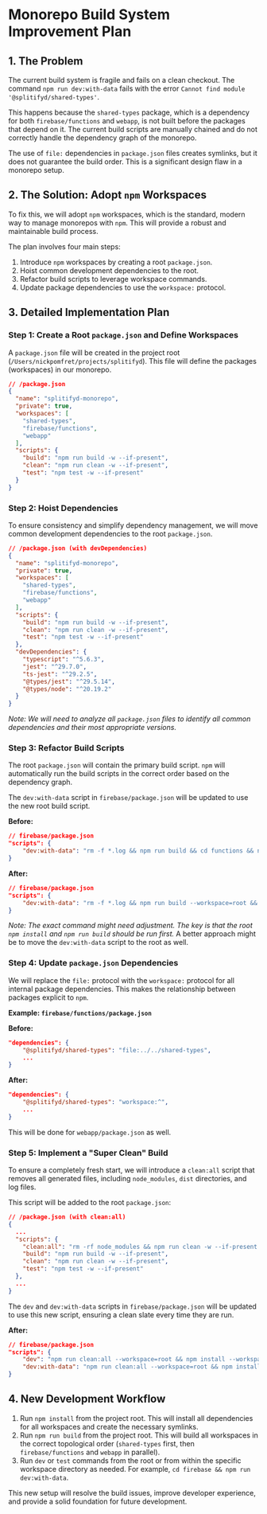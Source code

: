 # Monorepo Build System Improvement Plan

## 1. The Problem

The current build system is fragile and fails on a clean checkout. The command `npm run dev:with-data` fails with the error `Cannot find module '@splitifyd/shared-types'`.

This happens because the `shared-types` package, which is a dependency for both `firebase/functions` and `webapp`, is not built before the packages that depend on it. The current build scripts are manually chained and do not correctly handle the dependency graph of the monorepo.

The use of `file:` dependencies in `package.json` files creates symlinks, but it does not guarantee the build order. This is a significant design flaw in a monorepo setup.

## 2. The Solution: Adopt `npm` Workspaces

To fix this, we will adopt `npm` workspaces, which is the standard, modern way to manage monorepos with `npm`. This will provide a robust and maintainable build process.

The plan involves four main steps:
1.  Introduce `npm` workspaces by creating a root `package.json`.
2.  Hoist common development dependencies to the root.
3.  Refactor build scripts to leverage workspace commands.
4.  Update package dependencies to use the `workspace:` protocol.

## 3. Detailed Implementation Plan

### Step 1: Create a Root `package.json` and Define Workspaces

A `package.json` file will be created in the project root (`/Users/nickpomfret/projects/splitifyd`). This file will define the packages (workspaces) in our monorepo.

```json
// /package.json
{
  "name": "splitifyd-monorepo",
  "private": true,
  "workspaces": [
    "shared-types",
    "firebase/functions",
    "webapp"
  ],
  "scripts": {
    "build": "npm run build -w --if-present",
    "clean": "npm run clean -w --if-present",
    "test": "npm test -w --if-present"
  }
}
```

### Step 2: Hoist Dependencies

To ensure consistency and simplify dependency management, we will move common development dependencies to the root `package.json`.

```json
// /package.json (with devDependencies)
{
  "name": "splitifyd-monorepo",
  "private": true,
  "workspaces": [
    "shared-types",
    "firebase/functions",
    "webapp"
  ],
  "scripts": {
    "build": "npm run build -w --if-present",
    "clean": "npm run clean -w --if-present",
    "test": "npm test -w --if-present"
  },
  "devDependencies": {
    "typescript": "^5.6.3",
    "jest": "^29.7.0",
    "ts-jest": "^29.2.5",
    "@types/jest": "^29.5.14",
    "@types/node": "^20.19.2"
  }
}
```
*Note: We will need to analyze all `package.json` files to identify all common dependencies and their most appropriate versions.*

### Step 3: Refactor Build Scripts

The root `package.json` will contain the primary build script. `npm` will automatically run the build scripts in the correct order based on the dependency graph.

The `dev:with-data` script in `firebase/package.json` will be updated to use the new root build script.

**Before:**
```json
// firebase/package.json
"scripts": {
    "dev:with-data": "rm -f *.log && npm run build && cd functions && npm run build && cd .. && node scripts/generate-firebase-config.js && node scripts/start-with-data.js",
}
```

**After:**
```json
// firebase/package.json
"scripts": {
    "dev:with-data": "rm -f *.log && npm run build --workspace=root && node scripts/generate-firebase-config.js && node scripts/start-with-data.js",
}
```
*Note: The exact command might need adjustment. The key is that the root `npm install` and `npm run build` should be run first.* A better approach might be to move the `dev:with-data` script to the root as well.

### Step 4: Update `package.json` Dependencies

We will replace the `file:` protocol with the `workspace:` protocol for all internal package dependencies. This makes the relationship between packages explicit to `npm`.

**Example: `firebase/functions/package.json`**

**Before:**
```json
"dependencies": {
    "@splitifyd/shared-types": "file:../../shared-types",
    ...
}
```

**After:**
```json
"dependencies": {
    "@splitifyd/shared-types": "workspace:^",
    ...
}
```
This will be done for `webapp/package.json` as well.

### Step 5: Implement a "Super Clean" Build

To ensure a completely fresh start, we will introduce a `clean:all` script that removes all generated files, including `node_modules`, `dist` directories, and log files.

This script will be added to the root `package.json`:

```json
// /package.json (with clean:all)
{
  ...
  "scripts": {
    "clean:all": "rm -rf node_modules && npm run clean -w --if-present && rm -f firebase/*.log",
    "build": "npm run build -w --if-present",
    "clean": "npm run clean -w --if-present",
    "test": "npm test -w --if-present"
  },
  ...
}
```

The `dev` and `dev:with-data` scripts in `firebase/package.json` will be updated to use this new script, ensuring a clean slate every time they are run.

**After:**
```json
// firebase/package.json
"scripts": {
    "dev": "npm run clean:all --workspace=root && npm install --workspace=root && npm run dev",
    "dev:with-data": "npm run clean:all --workspace=root && npm install --workspace=root && npm run dev:with-data",
}
```

## 4. New Development Workflow

1.  Run `npm install` from the project root. This will install all dependencies for all workspaces and create the necessary symlinks.
2.  Run `npm run build` from the project root. This will build all workspaces in the correct topological order (`shared-types` first, then `firebase/functions` and `webapp` in parallel).
3.  Run `dev` or `test` commands from the root or from within the specific workspace directory as needed. For example, `cd firebase && npm run dev:with-data`.

This new setup will resolve the build issues, improve developer experience, and provide a solid foundation for future development.
